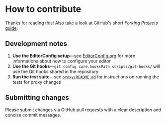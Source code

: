 # How to contribute

Thanks for reading this! Also take a look at GitHub's short [_Forking Projects_ guide](https://guides.github.com/activities/forking/).

## Development notes

1. **Use the EditorConfig setup**—see [EditorConfig.org](https://editorconfig.org) for more informations about how to configure your editor
1. **Use the Git hooks**—`git config core.hooksPath scripts/git-hooks/` will use the Git hooks shared in the repository
1. **Run the test suite**—see [`proxy/README.md`](./proxy/README.md) for instructions on running the tests for proxy changes

## Submitting changes

Please submit changes via GitHub pull requests with a clear description and concise commit messages.
